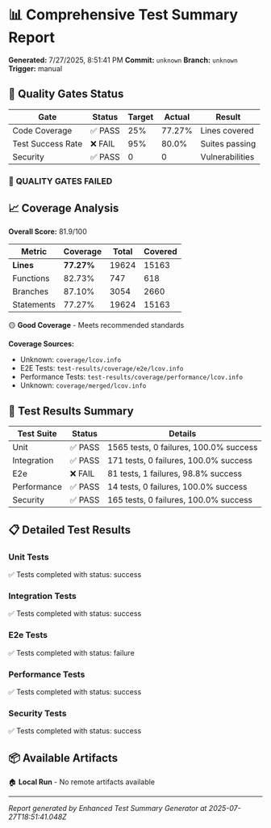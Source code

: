 # 📊 Comprehensive Test Summary Report

**Generated:** 7/27/2025, 8:51:41 PM
**Commit:** `unknown`
**Branch:** `unknown`
**Trigger:** manual

## 🎯 Quality Gates Status

| Gate | Status | Target | Actual | Result |
|------|--------|--------|--------|---------|
| Code Coverage | ✅ PASS | 25% | 77.27% | Lines covered |
| Test Success Rate | ❌ FAIL | 95% | 80.0% | Suites passing |
| Security | ✅ PASS | 0 | 0 | Vulnerabilities |

### 🔴 **QUALITY GATES FAILED**

## 📈 Coverage Analysis

**Overall Score:** 81.9/100

| Metric | Coverage | Total | Covered |
|--------|----------|-------|---------|
| **Lines** | **77.27%** | 19624 | 15163 |
| Functions | 82.73% | 747 | 618 |
| Branches | 87.10% | 3054 | 2660 |
| Statements | 77.27% | 19624 | 15163 |

🟡 **Good Coverage** - Meets recommended standards

**Coverage Sources:**
- Unknown: `coverage/lcov.info`
- E2E Tests: `test-results/coverage/e2e/lcov.info`
- Performance Tests: `test-results/coverage/performance/lcov.info`
- Unknown: `coverage/merged/lcov.info`

## 🧪 Test Results Summary

| Test Suite | Status | Details |
|------------|--------|---------|
| Unit | ✅ PASS | 1565 tests, 0 failures, 100.0% success |
| Integration | ✅ PASS | 171 tests, 0 failures, 100.0% success |
| E2e | ❌ FAIL | 81 tests, 1 failures, 98.8% success |
| Performance | ✅ PASS | 14 tests, 0 failures, 100.0% success |
| Security | ✅ PASS | 165 tests, 0 failures, 100.0% success |

## 📋 Detailed Test Results

### Unit Tests

✅ Tests completed with status: success

### Integration Tests

✅ Tests completed with status: success

### E2e Tests

✅ Tests completed with status: failure

### Performance Tests

✅ Tests completed with status: success

### Security Tests

✅ Tests completed with status: success

## 📦 Available Artifacts

🏠 **Local Run** - No remote artifacts available

---

*Report generated by Enhanced Test Summary Generator at 2025-07-27T18:51:41.048Z*